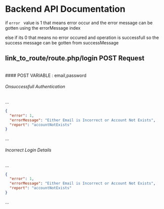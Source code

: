 # Backend  API Documentation

if <code>error  </code> value is 1 that means error occur and the error message can be gotten using the errorMessage index

else if its 0 that means no error occured and operation is successfull so the success message can be 
gotten from successMessage


## link_to_route/route.php/login POST Request
<br>
#### POST VARIABLE : email,password

###### Onsuccessfull Authentication

...
```json
{
  "error": 1,
  "errorMessage": "Either Email is Incorrect or Account Not Exists",
  "report": "accountNotExists"
}
```
...

###### Incorrect Login Details

...
```json
{
  "error": 1,
  "errorMessage": "Either Email is Incorrect or Account Not Exists",
  "report": "accountNotExists"
}
```
...


 

